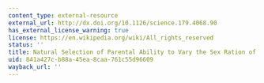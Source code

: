 ```yaml
---
content_type: external-resource
external_url: http://dx.doi.org/10.1126/science.179.4068.90
has_external_license_warning: true
license: https://en.wikipedia.org/wiki/All_rights_reserved
status: ''
title: Natural Selection of Parental Ability to Vary the Sex Ration of Offspring
uid: 841a427c-b88a-45ea-8caa-761c55d96609
wayback_url: ''
---
```

